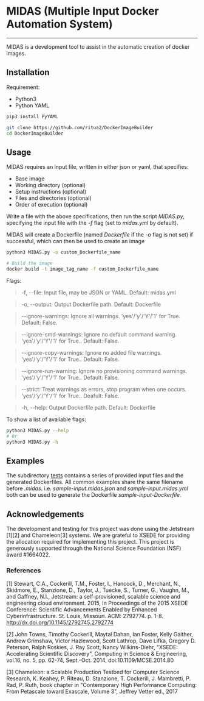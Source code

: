 # MIDAS (Multiple Input Docker Automation System)

-------

MIDAS is a development tool to assist in the automatic creation of docker images.


## Installation

Requirement:
* Python3
* Python YAML

```bash
pip3 install PyYAML

git clone https://github.com/ritua2/DockerImageBuilder
cd DockerImageBuilder
```



## Usage

MIDAS requires an input file, written in either json or yaml, that specifies:

* Base image
* Working directory (optional)
* Setup instructions (optional)
* Files and directories (optional)
* Order of execution (optional)

Write a file with the above specifications, then run the script *MIDAS.py*, specifying the input file with the *-f* flag (set to *midas.yml* by default).

MIDAS will create a Dockerfile (named *Dockerfile* if the *-o* flag is not set) if successful, which can then be used to create an image


```bash
python3 MIDAS.py -o custom_Dockerfile_name

# Build the image
docker build -t image_tag_name -f custom_Dockerfile_name
```

Flags:

>	-f, --file: Input file, may be JSON or YAML. Default: midas.yml

>	-o, --output: Output Dockerfile path. Default: Dockerfile

>	--ignore-warnings: Ignore all warnings. 'yes'/'y'/'Y'/'1' for True. Default: False.

>	--ignore-cmd-warnings: Ignore no default command warning. 'yes'/'y'/'Y'/'1' for True.. Default: False.

>	--ignore-copy-warnings: Ignore no added file warnings. 'yes'/'y'/'Y'/'1' for True.. Default: False.

>	--ignore-run-warning: Ignore no provisioning command warnings. 'yes'/'y'/'Y'/'1' for True.. Default: False.

>	--strict: Treat warnings as errors, stop program when one occurs. 'yes'/'y'/'Y'/'1' for True.. Deafult: False.

>	-h, --help: Output Dockerfile path. Default: Dockerfile




To show a list of available flags:
```bash
python3 MIDAS.py --help
# Or
python3 MIDAS.py -h
```


## Examples

The subdirectory [tests](./tests) contains a series of provided input files and the generated Dockerfiles. All common examples share the same filename before
*.midas*. i.e. *sample-input.midas.json* and *sample-input.midas.yml* both can be used to generate the Dockerfile *sample-input-Dockerfile*.


## Acknowledgements

The development and testing for this project was done using the Jetstream \[1\]\[2\] and Chameleon\[3\] systems. We are grateful to XSEDE for providing the allocation required for implementing this project. This project is generously supported through the National Science Foundation (NSF) award \#1664022.  



### References

\[1\] Stewart, C.A., Cockerill, T.M., Foster, I., Hancock, D., Merchant, N., Skidmore, E., Stanzione, D., Taylor, J., Tuecke, S., Turner, G., Vaughn, M., and Gaffney, N.I., Jetstream: a self-provisioned, scalable science and engineering cloud environment. 2015, In Proceedings of the 2015 XSEDE Conference: Scientific Advancements Enabled by Enhanced Cyberinfrastructure. St. Louis, Missouri.  ACM: 2792774.  p. 1-8. http://dx.doi.org/10.1145/2792745.2792774 


\[2\] John Towns, Timothy Cockerill, Maytal Dahan, Ian Foster, Kelly Gaither, Andrew Grimshaw, Victor Hazlewood, Scott Lathrop, Dave Lifka, Gregory D. Peterson, Ralph Roskies, J. Ray Scott, Nancy Wilkins-Diehr, "XSEDE: Accelerating Scientific Discovery", Computing in Science & Engineering, vol.16, no. 5, pp. 62-74, Sept.-Oct. 2014, doi:10.1109/MCSE.2014.80


\[3\] Chameleon: a Scalable Production Testbed for Computer Science Research, K. Keahey, P. Riteau, D. Stanzione, T. Cockerill, J. Mambretti, P. Rad, P. Ruth,	book chapter in "Contemporary High Performance Computing: From Petascale toward Exascale, Volume 3",  Jeffrey Vetter ed., 2017 

